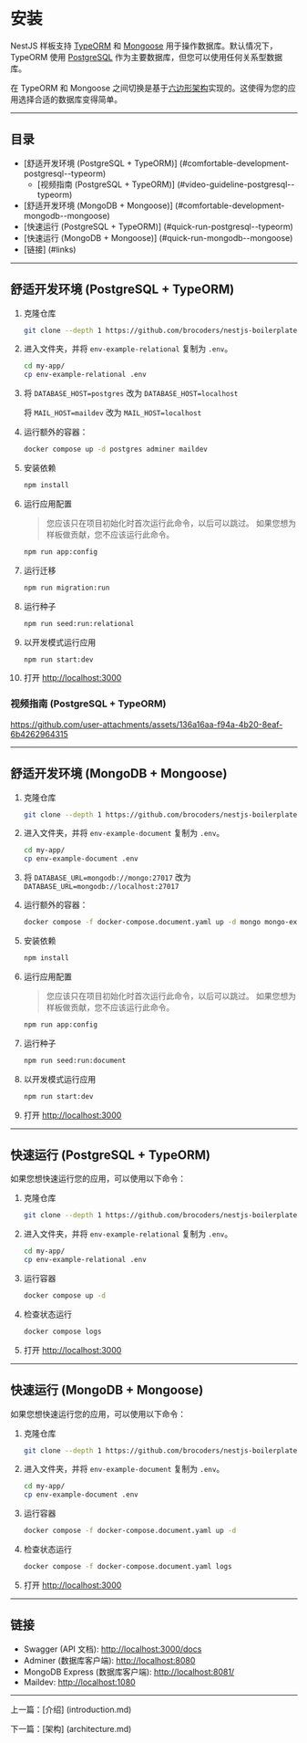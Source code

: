 # 安装

NestJS 样板支持 [TypeORM](https://www.npmjs.com/package/typeorm) 和 [Mongoose](https://www.npmjs.com/package/mongoose) 用于操作数据库。默认情况下，TypeORM 使用 [PostgreSQL](https://www.postgresql.org/) 作为主要数据库，但您可以使用任何关系型数据库。

在 TypeORM 和 Mongoose 之间切换是基于[六边形架构](architecture.md#hexagonal-architecture)实现的。这使得为您的应用选择合适的数据库变得简单。

---

## 目录 <!-- omit in toc -->

- [舒适开发环境 (PostgreSQL + TypeORM)] (#comfortable-development-postgresql--typeorm)
  - [视频指南 (PostgreSQL + TypeORM)] (#video-guideline-postgresql--typeorm)
- [舒适开发环境 (MongoDB + Mongoose)] (#comfortable-development-mongodb--mongoose)
- [快速运行 (PostgreSQL + TypeORM)] (#quick-run-postgresql--typeorm)
- [快速运行 (MongoDB + Mongoose)] (#quick-run-mongodb--mongoose)
- [链接] (#links)

---

## 舒适开发环境 (PostgreSQL + TypeORM)

1. 克隆仓库

   ```bash
   git clone --depth 1 https://github.com/brocoders/nestjs-boilerplate.git my-app
   ```

1. 进入文件夹，并将 `env-example-relational` 复制为 `.env`。

   ```bash
   cd my-app/
   cp env-example-relational .env
   ```

1. 将 `DATABASE_HOST=postgres` 改为 `DATABASE_HOST=localhost`

   将 `MAIL_HOST=maildev` 改为 `MAIL_HOST=localhost`

1. 运行额外的容器：

   ```bash
   docker compose up -d postgres adminer maildev
   ```

1. 安装依赖

   ```bash
   npm install
   ```

1. 运行应用配置

   > 您应该只在项目初始化时首次运行此命令，以后可以跳过。
   > 如果您想为样板做贡献，您不应该运行此命令。

   ```bash
   npm run app:config
   ```

1. 运行迁移

   ```bash
   npm run migration:run
   ```

1. 运行种子

   ```bash
   npm run seed:run:relational
   ```

1. 以开发模式运行应用

   ```bash
   npm run start:dev
   ```

1. 打开 <http://localhost:3000>

### 视频指南 (PostgreSQL + TypeORM)

<https://github.com/user-attachments/assets/136a16aa-f94a-4b20-8eaf-6b4262964315>

---

## 舒适开发环境 (MongoDB + Mongoose)

1. 克隆仓库

   ```bash
   git clone --depth 1 https://github.com/brocoders/nestjs-boilerplate.git my-app
   ```

1. 进入文件夹，并将 `env-example-document` 复制为 `.env`。

   ```bash
   cd my-app/
   cp env-example-document .env
   ```

1. 将 `DATABASE_URL=mongodb://mongo:27017` 改为 `DATABASE_URL=mongodb://localhost:27017`

1. 运行额外的容器：

   ```bash
   docker compose -f docker-compose.document.yaml up -d mongo mongo-express maildev
   ```

1. 安装依赖

   ```bash
   npm install
   ```

1. 运行应用配置

   > 您应该只在项目初始化时首次运行此命令，以后可以跳过。
   > 如果您想为样板做贡献，您不应该运行此命令。

   ```bash
   npm run app:config
   ```

1. 运行种子

   ```bash
   npm run seed:run:document
   ```

1. 以开发模式运行应用

   ```bash
   npm run start:dev
   ```

1. 打开 <http://localhost:3000>

---

## 快速运行 (PostgreSQL + TypeORM)

如果您想快速运行您的应用，可以使用以下命令：

1. 克隆仓库

   ```bash
   git clone --depth 1 https://github.com/brocoders/nestjs-boilerplate.git my-app
   ```

1. 进入文件夹，并将 `env-example-relational` 复制为 `.env`。

   ```bash
   cd my-app/
   cp env-example-relational .env
   ```

1. 运行容器

   ```bash
   docker compose up -d
   ```

1. 检查状态运行

   ```bash
   docker compose logs
   ```

1. 打开 <http://localhost:3000>

---

## 快速运行 (MongoDB + Mongoose)

如果您想快速运行您的应用，可以使用以下命令：

1. 克隆仓库

   ```bash
   git clone --depth 1 https://github.com/brocoders/nestjs-boilerplate.git my-app
   ```

1. 进入文件夹，并将 `env-example-document` 复制为 `.env`。

   ```bash
   cd my-app/
   cp env-example-document .env
   ```

1. 运行容器

   ```bash
   docker compose -f docker-compose.document.yaml up -d
   ```

1. 检查状态运行

   ```bash
   docker compose -f docker-compose.document.yaml logs
   ```

1. 打开 <http://localhost:3000>

---

## 链接

- Swagger (API 文档): <http://localhost:3000/docs>
- Adminer (数据库客户端): <http://localhost:8080>
- MongoDB Express (数据库客户端): <http://localhost:8081/>
- Maildev: <http://localhost:1080>

---

上一篇：[介绍] (introduction.md)

下一篇：[架构] (architecture.md)
